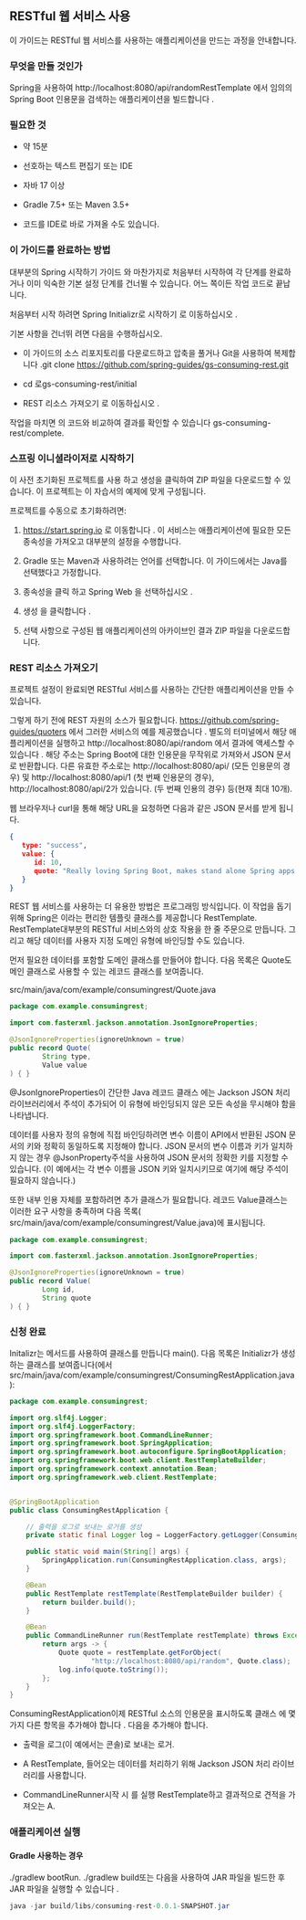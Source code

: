 ## RESTful 웹 서비스 사용
이 가이드는 RESTful 웹 서비스를 사용하는 애플리케이션을 만드는 과정을 안내합니다.

### 무엇을 만들 것인가
Spring을 사용하여 http://localhost:8080/api/randomRestTemplate 에서 임의의 Spring Boot 인용문을 검색하는 애플리케이션을 빌드합니다 .

### 필요한 것
* 약 15분

* 선호하는 텍스트 편집기 또는 IDE

* 자바 17 이상

* Gradle 7.5+ 또는 Maven 3.5+

* 코드를 IDE로 바로 가져올 수도 있습니다.

### 이 가이드를 완료하는 방법
대부분의 Spring 시작하기 가이드 와 마찬가지로 처음부터 시작하여 각 단계를 완료하거나 이미 익숙한 기본 설정 단계를 건너뛸 수 있습니다. 어느 쪽이든 작업 코드로 끝납니다.

처음부터 시작 하려면 Spring Initializr로 시작하기 로 이동하십시오 .

기본 사항을 건너뛰 려면 다음을 수행하십시오.

* 이 가이드의 소스 리포지토리를 다운로드하고 압축을 풀거나 Git을 사용하여 복제합니다 .git clone https://github.com/spring-guides/gs-consuming-rest.git

* cd 로gs-consuming-rest/initial

* REST 리소스 가져오기 로 이동하십시오 .

작업을 마치면 의 코드와 비교하여 결과를 확인할 수 있습니다 gs-consuming-rest/complete.

### 스프링 이니셜라이저로 시작하기
이 사전 초기화된 프로젝트를 사용 하고 생성을 클릭하여 ZIP 파일을 다운로드할 수 있습니다. 이 프로젝트는 이 자습서의 예제에 맞게 구성됩니다.

프로젝트를 수동으로 초기화하려면:

1. https://start.spring.io 로 이동합니다 . 이 서비스는 애플리케이션에 필요한 모든 종속성을 가져오고 대부분의 설정을 수행합니다.

2. Gradle 또는 Maven과 사용하려는 언어를 선택합니다. 이 가이드에서는 Java를 선택했다고 가정합니다.

3. 종속성을 클릭 하고 Spring Web 을 선택하십시오 .

4. 생성 을 클릭합니다 .

5. 선택 사항으로 구성된 웹 애플리케이션의 아카이브인 결과 ZIP 파일을 다운로드합니다.

### REST 리소스 가져오기
프로젝트 설정이 완료되면 RESTful 서비스를 사용하는 간단한 애플리케이션을 만들 수 있습니다.

그렇게 하기 전에 REST 자원의 소스가 필요합니다. https://github.com/spring-guides/quoters 에서 그러한 서비스의 예를 제공했습니다 . 별도의 터미널에서 해당 애플리케이션을 실행하고 http://localhost:8080/api/random 에서 결과에 액세스할 수 있습니다 . 해당 주소는 Spring Boot에 대한 인용문을 무작위로 가져와서 JSON 문서로 반환합니다. 다른 유효한 주소로는 http://localhost:8080/api/ (모든 인용문의 경우) 및 http://localhost:8080/api/1 (첫 번째 인용문의 경우), http://localhost:8080/api/2가 있습니다. (두 번째 인용의 경우) 등(현재 최대 10개).

웹 브라우저나 curl을 통해 해당 URL을 요청하면 다음과 같은 JSON 문서를 받게 됩니다.


```json
{
   type: "success",
   value: {
      id: 10,
      quote: "Really loving Spring Boot, makes stand alone Spring apps easy."
   }
}
```

REST 웹 서비스를 사용하는 더 유용한 방법은 프로그래밍 방식입니다. 이 작업을 돕기 위해 Spring은 이라는 편리한 템플릿 클래스를 제공합니다 RestTemplate. RestTemplate대부분의 RESTful 서비스와의 상호 작용을 한 줄 주문으로 만듭니다. 그리고 해당 데이터를 사용자 지정 도메인 유형에 바인딩할 수도 있습니다.

먼저 필요한 데이터를 포함할 도메인 클래스를 만들어야 합니다. 다음 목록은 Quote도메인 클래스로 사용할 수 있는 레코드 클래스를 보여줍니다.

src/main/java/com/example/consumingrest/Quote.java

```java
package com.example.consumingrest;

import com.fasterxml.jackson.annotation.JsonIgnoreProperties;

@JsonIgnoreProperties(ignoreUnknown = true)
public record Quote(
        String type,
        Value value
) { }
```
@JsonIgnoreProperties이 간단한 Java 레코드 클래스 에는 Jackson JSON 처리 라이브러리에서 주석이 추가되어 이 유형에 바인딩되지 않은 모든 속성을 무시해야 함을 나타냅니다.

데이터를 사용자 정의 유형에 직접 바인딩하려면 변수 이름이 API에서 반환된 JSON 문서의 키와 정확히 동일하도록 지정해야 합니다. JSON 문서의 변수 이름과 키가 일치하지 않는 경우 @JsonProperty주석을 사용하여 JSON 문서의 정확한 키를 지정할 수 있습니다. (이 예에서는 각 변수 이름을 JSON 키와 일치시키므로 여기에 해당 주석이 필요하지 않습니다.)

또한 내부 인용 자체를 포함하려면 추가 클래스가 필요합니다. 레코드 Value클래스는 이러한 요구 사항을 충족하며 다음 목록( src/main/java/com/example/consumingrest/Value.java)에 표시됩니다.

```java
package com.example.consumingrest;

import com.fasterxml.jackson.annotation.JsonIgnoreProperties;

@JsonIgnoreProperties(ignoreUnknown = true)
public record Value(
        Long id,
        String quote
) { }
```

### 신청 완료
Initalizr는 메서드를 사용하여 클래스를 만듭니다 main(). 다음 목록은 Initializr가 생성하는 클래스를 보여줍니다(에서 src/main/java/com/example/consumingrest/ConsumingRestApplication.java):

```java
package com.example.consumingrest;

import org.slf4j.Logger;
import org.slf4j.LoggerFactory;
import org.springframework.boot.CommandLineRunner;
import org.springframework.boot.SpringApplication;
import org.springframework.boot.autoconfigure.SpringBootApplication;
import org.springframework.boot.web.client.RestTemplateBuilder;
import org.springframework.context.annotation.Bean;
import org.springframework.web.client.RestTemplate;


@SpringBootApplication
public class ConsumingRestApplication {

	// 출력을 로그로 보내는 로거를 생성
	private static final Logger log = LoggerFactory.getLogger(ConsumingRestApplication.class);

	public static void main(String[] args) {
		SpringApplication.run(ConsumingRestApplication.class, args);
	}

	@Bean
	public RestTemplate restTemplate(RestTemplateBuilder builder) {
		return builder.build();
	}

	@Bean
	public CommandLineRunner run(RestTemplate restTemplate) throws Exception {
		return args -> {
			Quote quote = restTemplate.getForObject(
					"http://localhost:8080/api/random", Quote.class);
			log.info(quote.toString());
		};
	}
}

```

ConsumingRestApplication이제 RESTful 소스의 인용문을 표시하도록 클래스 에 몇 가지 다른 항목을 추가해야 합니다 . 다음을 추가해야 합니다.

* 출력을 로그(이 예에서는 콘솔)로 보내는 로거.

* A RestTemplate, 들어오는 데이터를 처리하기 위해 Jackson JSON 처리 라이브러리를 사용합니다.

* CommandLineRunner시작 시 를 실행 RestTemplate하고 결과적으로 견적을 가져오는 A.

### 애플리케이션 실행

#### Gradle 사용하는 경우

./gradlew bootRun. ./gradlew build또는 다음을 사용하여 JAR 파일을 빌드한 후 JAR 파일을 실행할 수 있습니다 .

```java
java -jar build/libs/consuming-rest-0.0.1-SNAPSHOT.jar
```